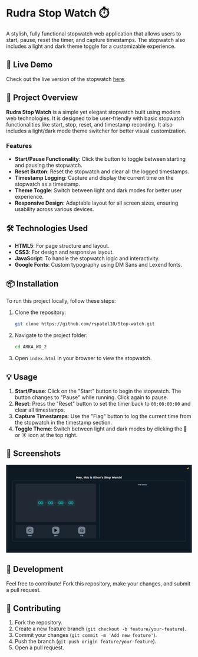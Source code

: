 # Rudra Stop Watch ⏱️

A stylish, fully functional stopwatch web application that allows users to start, pause, reset the timer, and capture timestamps. The stopwatch also includes a light and dark theme toggle for a customizable experience.

## 🚀 Live Demo

Check out the live version of the stopwatch [here](https://github.com/rspatel10/Stop-watch.git).

## 📂 Project Overview

**Rudra Stop Watch** is a simple yet elegant stopwatch built using modern web technologies. It is designed to be user-friendly with basic stopwatch functionalities like start, stop, reset, and timestamp recording. It also includes a light/dark mode theme switcher for better visual customization.

### Features

- **Start/Pause Functionality**: Click the button to toggle between starting and pausing the stopwatch.
- **Reset Button**: Reset the stopwatch and clear all the logged timestamps.
- **Timestamp Logging**: Capture and display the current time on the stopwatch as a timestamp.
- **Theme Toggle**: Switch between light and dark modes for better user experience.
- **Responsive Design**: Adaptable layout for all screen sizes, ensuring usability across various devices.

## 🛠️ Technologies Used

- **HTML5**: For page structure and layout.
- **CSS3**: For design and responsive layout.
- **JavaScript**: To handle the stopwatch logic and interactivity.
- **Google Fonts**: Custom typography using DM Sans and Lexend fonts.

## 📦 Installation

To run this project locally, follow these steps:

1. Clone the repository:

    ```bash
    git clone https://github.com/rspatel10/Stop-watch.git
    ```

2. Navigate to the project folder:

    ```bash
    cd ARKA_WD_2
    ```

3. Open `index.html` in your browser to view the stopwatch.

## 💡 Usage

1. **Start/Pause**: Click on the "Start" button to begin the stopwatch. The button changes to "Pause" while running. Click again to pause.
2. **Reset**: Press the "Reset" button to set the timer back to `00:00:00:00` and clear all timestamps.
3. **Capture Timestamps**: Use the "Flag" button to log the current time from the stopwatch in the timestamp section.
4. **Toggle Theme**: Switch between light and dark modes by clicking the 🌙 or ☀️ icon at the top right.

## 📸 Screenshots

![Kiton's Stop Watch Screenshot](./images/image.png)

## 🔧 Development

Feel free to contribute! Fork this repository, make your changes, and submit a pull request.

## 🤝 Contributing

1. Fork the repository.
2. Create a new feature branch (`git checkout -b feature/your-feature`).
3. Commit your changes (`git commit -m 'Add new feature'`).
4. Push the branch (`git push origin feature/your-feature`).
5. Open a pull request.
